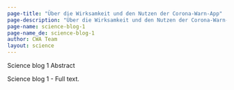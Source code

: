 ```yaml
---
page-title: "Über die Wirksamkeit und den Nutzen der Corona-Warn-App"
page-description: "Über die Wirksamkeit und den Nutzen der Corona-Warn-App"
page-name: science-blog-1
page-name_de: science-blog-1
author: CWA Team
layout: science
---
```


Science blog 1 Abstract

<!-- overview -->

Science blog 1 - Full text.